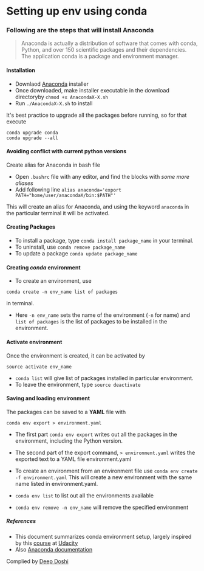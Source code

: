 # Setting up env using conda


### Following are the steps that will install Anaconda

>Anaconda is actually a distribution of software that comes with conda, Python, and over 150 scientific packages and their dependencies. The application conda is a package and environment manager.

#### Installation

- Downlaod [Anaconda](https://www.continuum.io/downloads) installer
- Once downloaded, make installer executable in the download directoryby
  `chmod +x AnacondaX-X.sh`
- Run `./AnacondaX-X.sh` to install

It's best practice to upgrade all the packages before running, so for that execute
```
conda upgrade conda
conda upgrade --all
```

#### Avoiding conflict with current python versions

Create alias for Anaconda in bash file
- Open `.bashrc` file with any editor, and find the blocks with _some more aliases_
- Add following line
  `alias anaconda='export PATH="home/user/anacondaX/bin:$PATH"'`

This will create an alias for Anaconda, and using the keyword `anaconda` in the particular terminal it will be activated.

#### Creating Packages

- To install a package, type `conda install package_name` in your terminal.
- To uninstall, use `conda remove package_name`
- To update a package `conda update package_name`

#### Creating _conda_ environment

- To create an environment, use
```
conda create -n env_name list of packages
```
in terminal.
- Here `-n env_name` sets the name of the environment (`-n` for name) and `list of packages` is the list of packages to be installed in the environment.

#### Activate environment

Once the environment is created, it can be activated by
```
source activate env_name
```

- `conda list` will give list of packages installed in particular environment.
- To leave the environment, type `source deactivate`

#### Saving and loading environment

 The packages can be saved to a **YAML** file with
 ```
 conda env export > environment.yaml
 ```
- The first part `conda env export` writes out all the packages in the environment, including the Python version.
- The second part of the export command, `> environment.yaml` writes the exported text to a YAML file environment.yaml

- To create an environment from an environment file use
`conda env create -f environment.yaml`
 This will create a new environment with the same name listed in environment.yaml.

- `conda env list` to list out all the environments available

- `conda env remove -n env_name` will remove the specified environment


##### References

- This document summarizes conda environment setup, largely inspired by this [course](https://classroom.udacity.com/courses/ud1111) at [Udacity](https://www.udacity.com/)
- Also  [Anaconda documentation](https://docs.anaconda.com/anaconda/install/linux)


Complied by [Deep Doshi](mailto:deepdoshi@live.in)

